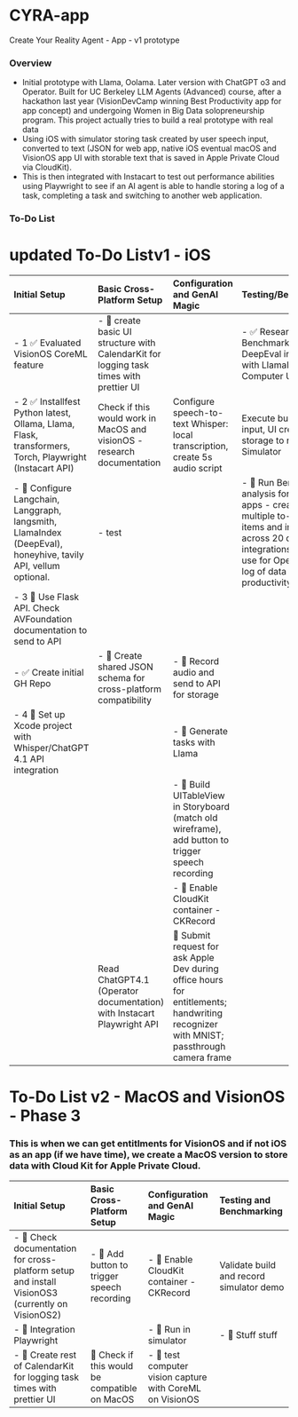# CYRA-app
Create Your Reality Agent - App - v1 prototype

### Overview
* Initial prototype with Llama, Oolama. Later version with ChatGPT o3 and Operator. Built for UC Berkeley LLM Agents (Advanced) course, after a hackathon last year (VisionDevCamp winning Best Productivity app for app concept) and undergoing Women in Big Data solopreneurship program. This project actually tries to build a real prototype with real data
* Using iOS with simulator storing task created by user speech input, converted to text (JSON for web app, native iOS eventual macOS and VisionOS app UI with storable text that is saved in Apple Private Cloud via CloudKit). 
* This is then integrated with Instacart to test out performance abilities using Playwright to see if an AI agent is able to handle storing a log of a task, completing a task and switching to another web application.
### To-Do List

# updated To-Do Listv1 - iOS
| Initial Setup | Basic Cross-Platform Setup | Configuration and GenAI Magic | Testing/Benchmarking |
| :------------ | :------------------------- | :---------------------------- | :------------------ |
| - 1 ✅ Evaluated VisionOS CoreML feature |  - 🔲 create basic UI structure with CalendarKit for logging task times with prettier UI | | - ✅ Research Benchmark (OSWorld, DeepEval integration with LlamaIndex for Computer Use) |
| - 2 ✅ Installfest Python latest, Ollama, Llama, Flask, transformers, Torch, Playwright (Instacart API)  | Check if this would work in MacOS and visionOS - research documentation | Configure speech-to-text Whisper: local transcription, create 5s audio script | Execute build of data input, UI creation, storage to run in Simulator | 
| - 🔲 Configure Langchain, Langgraph, langsmith, LlamaIndex (DeepEval), honeyhive, tavily API, vellum optional.  | - test | | - 🔲 Run Benchmark analysis for multiple apps - creation of multiple to-do list items and integration across 20 different integrations already in use for OpenAI to store log of data into productivity app | | - 🔲 Implement ReactJS web app creation with TailwindCSS | [ ] Implement PDF generation - PDFKit | |
| - 3 🔲 Use Flask API. Check AVFoundation documentation to send to API | | | |
| - ✅ Create initial GH Repo | - 🔲 Create shared JSON schema for cross-platform compatibility | - 🔲 Record audio and send to API for storage | |
| - 4 🔲 Set up Xcode project with Whisper/ChatGPT 4.1 API integration | | - 🔲 Generate tasks with Llama | |
| | | - 🔲 Build UITableView in Storyboard (match old wireframe), add button to trigger speech recording | |
| | | - 🔲 Enable CloudKit container - CKRecord | |
| | Read ChatGPT4.1 (Operator documentation) with Instacart Playwright API  | 🔲 Submit request for ask Apple Dev during office hours for entitlements; handwriting recognizer with MNIST; passthrough camera frame | |

# To-Do List v2 - MacOS and VisionOS - Phase 3
### This is when we can get entitlments for VisionOS and if not iOS as an app (if we have time), we create a MacOS version to store data with Cloud Kit for Apple Private Cloud.

| Initial Setup                                                                                                  | Basic Cross-Platform Setup                                      | Configuration and GenAI Magic                                                      | Testing and Benchmarking |
|:---------------------------------------------------------------------------------------------------------------|:--------------------------------------------------------------|:-----------------------------------------------------------------------------------|:--------------------------|
| - 🔲 Check documentation for cross-platform setup and install VisionOS3 (currently on VisionOS2)             | - 🔲 Add button to trigger speech recording                    | - 🔲 Enable CloudKit container - CKRecord                                           | Validate build and record simulator demo      |
| - 🔲 Integration Playwright |                                                                                    | - 🔲 Run in simulator                                                     | - 🔲 Stuff stuff                                                                   | - 🔲 Research Benchmark (OSWorld, DeepEval integration with LlamaIndex for Computer Use) | 
| - 🔲 Create rest of CalendarKit for logging task times with prettier UI | 🔲 Check if this would be compatible on MacOS |  - 🔲 test computer vision capture with CoreML on VisionOS |